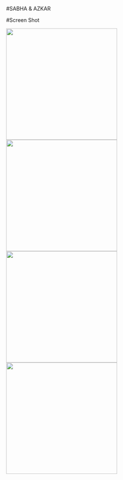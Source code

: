 #SABHA & AZKAR

#Screen Shot

<img src="https://i.imgur.com/ihYqhyW.jpg" width="300">
<img src="https://i.imgur.com/e9h0H3D.jpg" width="300">
<img src="https://i.imgur.com/7knmYCB.jpg" width="300">
<img src="https://i.imgur.com/7laBnXp.jpg" width="300">
